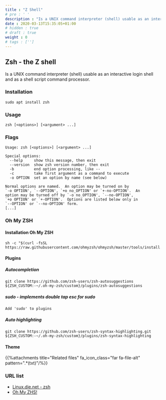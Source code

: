 ```yaml
---
title : "Z Shell"
# pre : ' '
description : "Is a UNIX command interpreter (shell) usable as an interactive login shell and as a shell script command processor."
date : 2020-03-13T15:35:05+01:00
# hidden : true
# draft : true
weight : 0
# tags : ['']
---
```


## Zsh - the Z shell

Is a UNIX command interpreter (shell) usable as an interactive login shell and as a shell script command processor.

### Installation

```plain
sudo apt install zsh
```

### Usage

```plain
zsh [<options>] [<argument> ...]
```

### Flags

```plain
Usage: zsh [<options>] [<argument> ...]

Special options:
  --help     show this message, then exit
  --version  show zsh version number, then exit
  -b         end option processing, like --
  -c         take first argument as a command to execute
  -o OPTION  set an option by name (see below)

Normal options are named.  An option may be turned on by
`-o OPTION', `--OPTION', `+o no_OPTION' or `+-no-OPTION'.  An
option may be turned off by `-o no_OPTION', `--no-OPTION',
`+o OPTION' or `+-OPTION'.  Options are listed below only in
`--OPTION' or `--no-OPTION' form.
[...]
```

### Oh My ZSH

#### Installation Oh My ZSH

```plain
sh -c "$(curl -fsSL https://raw.githubusercontent.com/ohmyzsh/ohmyzsh/master/tools/install.sh)"
```

#### Plugins

##### Autocompletion

```plain
git clone https://github.com/zsh-users/zsh-autosuggestions ${ZSH_CUSTOM:-~/.oh-my-zsh/custom}/plugins/zsh-autosuggestions
```

##### sudo - implements double tap esc for sudo

```plain
Add 'sudo' to plugins
```

##### Auto highlighting

```plain
git clone https://github.com/zsh-users/zsh-syntax-highlighting.git ${ZSH_CUSTOM:-~/.oh-my-zsh/custom}/plugins/zsh-syntax-highlighting
```

#### Theme

{{%attachments title="Related files" fa_icon_class="far fa-file-alt" pattern=".*(txt)"/%}}

### URL list

* [Linux.die.net - zsh](https://linux.die.net/man/1/zsh)
* [Oh My ZHS!](https://ohmyz.sh/)
